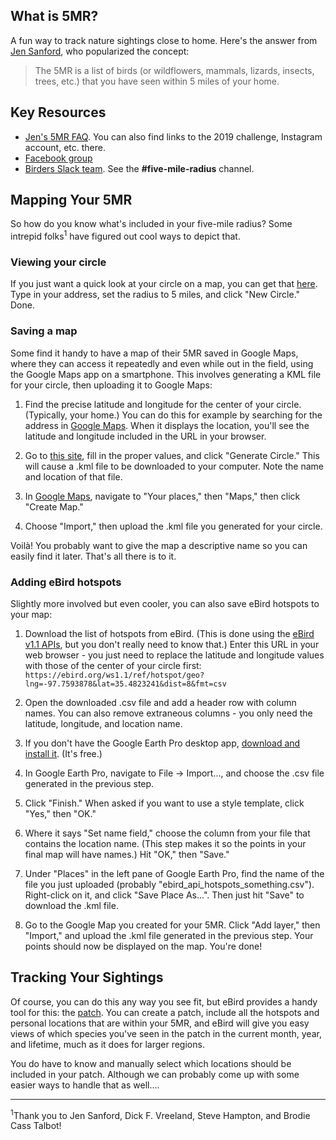 ## What is 5MR?

A fun way to track nature sightings close to home. Here's the answer from [Jen Sanford](http://www.iusedtohatebirds.com/), who popularized the concept:

> The 5MR is a list of birds (or wildflowers, mammals, lizards, insects, trees, etc.) that you have seen within 5 miles of your home.


## Key Resources

- [Jen's 5MR FAQ](http://www.iusedtohatebirds.com/p/vancouver-5mr.html). You can also find links to the 2019 challenge, Instagram account, etc. there.
- [Facebook group](https://www.facebook.com/groups/2244306435817279/)
- [Birders Slack team](https://bit.ly/2P87vCz). See the **#five-mile-radius** channel.


## Mapping Your 5MR

So how do you know what's included in your five-mile radius? Some intrepid folks<sup>1</sup> have figured out cool ways to depict that.


### Viewing your circle

If you just want a quick look at your circle on a map, you can get that [here](https://www.mapdevelopers.com/draw-circle-tool.php). Type in your address, set the radius to 5 miles, and click "New Circle." Done.

### Saving a map

Some find it handy to have a map of their 5MR saved in Google Maps, where they can access it repeatedly and even while out in the field, using the Google Maps app on a smartphone. This involves generating a KML file for your circle, then uploading it to Google Maps:

1. Find the precise latitude and longitude for the center of your circle. (Typically, your home.) You can do this for example by searching for the address in [Google Maps](http://maps.google.com/). When it displays the location, you'll see the latitude and longitude included in the URL in your browser.

1. Go to [this site](http://kml4earth.appspot.com/circlegen.html), fill in the proper values, and click "Generate Circle." This will cause a .kml file to be downloaded to your computer. Note the name and location of that file.

1. In [Google Maps](http://maps.google.com/), navigate to "Your places," then "Maps," then click "Create Map."

1. Choose "Import," then upload the .kml file you generated for your circle.

Voilà! You probably want to give the map a descriptive name so you can easily find it later. That's all there is to it.

### Adding eBird hotspots

Slightly more involved but even cooler, you can also save eBird hotspots to your map:

1. Download the list of hotspots from eBird. (This is done using the [eBird v1.1 APIs](https://confluence.cornell.edu/display/CLOISAPI/eBird-1.1-HotspotGeoReference), but you don't really need to know that.) Enter this URL in your web browser - you just need to replace the latitude and longitude values with those of the center of your circle first: `https://ebird.org/ws1.1/ref/hotspot/geo?lng=-97.7593878&lat=35.4823241&dist=8&fmt=csv`

1. Open the downloaded .csv file and add a header row with column names. You can also remove extraneous columns - you only need the latitude, longitude, and location name.

1. If you don't have the Google Earth Pro desktop app, [download and install it](https://www.google.com/earth/versions/#earth-pro). (It's free.)

1. In Google Earth Pro, navigate to File -> Import..., and choose the .csv file generated in the previous step.

1. Click "Finish." When asked if you want to use a style template, click "Yes," then "OK."

1. Where it says "Set name field," choose the column from your file that contains the location name. (This step makes it so the points in your final map will have names.) Hit "OK," then "Save."

1. Under "Places" in the left pane of Google Earth Pro, find the name of the file you just uploaded (probably "ebird_api_hotspots_something.csv"). Right-click on it, and click "Save Place As...". Then just hit "Save" to download the .kml file.

1. Go to the Google Map you created for your 5MR. Click "Add layer," then "Import," and upload the .kml file generated in the previous step. Your points should now be displayed on the map. You're done!

## Tracking Your Sightings

Of course, you can do this any way you see fit, but eBird provides a handy tool for this: the [patch](https://ebird.org/site/patch). You can create a patch, include all the hotspots and personal locations that are within your 5MR, and eBird will give you easy views of which species you've seen in the patch in the current month, year, and lifetime, much as it does for larger regions.

You do have to know and manually select which locations should be included in your patch. Although we can probably come up with some easier ways to handle that as well....

---

<sup>1</sup>Thank you to Jen Sanford, Dick F. Vreeland, Steve Hampton, and Brodie Cass Talbot!
